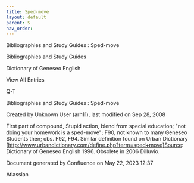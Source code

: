 ```yaml
---
title: Sped-move
layout: default
parent: S
nav_order:
---
```


Bibliographies and Study Guides : Sped-move

Bibliographies and Study Guides

Dictionary of Geneseo English

View All Entries

Q-T

Bibliographies and Study Guides : Sped-move

Created by  Unknown User (arh11), last modified on Sep 28, 2008

First part of compound, Stupid action, blend from special education; &quot;not doing your homework is a sped-move&quot;; F90, not known to many Geneseo Students then; obs. F92, F94. Similar definition found on Urban Dictionary [http://www.urbandictionary.com/define.php?term=sped+move]Source: Dictionary of Geneseo English 1996. Obsolete in 2006 Dilluvio.

Document generated by Confluence on May 22, 2023 12:37

Atlassian
